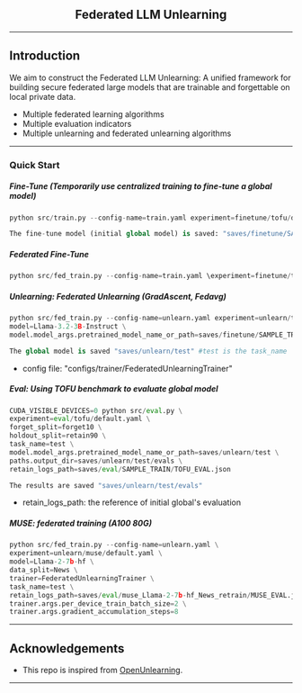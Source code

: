 <div align="center">
<h2><strong>Federated LLM Unlearning</strong></h2>
</div>

---------
## Introduction
We aim to construct the Federated LLM Unlearning: A unified framework for building secure federated large models that are trainable and forgettable on local private data.

- Multiple federated learning algorithms
- Multiple evaluation indicators
- Multiple unlearning and federated unlearning algorithms
---------
### Quick Start
##### Fine-Tune (Temporarily use centralized training to fine-tune a global model)
```python
python src/train.py --config-name=train.yaml experiment=finetune/tofu/default task_name=SAMPLE_TRAIN
```
```python
The fine-tune model (initial global model) is saved: "saves/finetune/SAMPLE_TRAIN"
```

##### Federated Fine-Tune
```python
python src/fed_train.py --config-name=train.yaml \experiment=finetune/tofu/default \task_name=fed_TRAIN_3b \model=Llama-3.2-3B-Instruct
```

##### Unlearning: Federated Unlearning (GradAscent, Fedavg)
```python
python src/fed_train.py --config-name=unlearn.yaml experiment=unlearn/tofu/default \forget_split=forget10 retain_split=retain90 trainer=FederatedUnlearningTrainer task_name=test \
model=Llama-3.2-3B-Instruct \
model.model_args.pretrained_model_name_or_path=saves/finetune/SAMPLE_TRAIN
```
```python
The global model is saved "saves/unlearn/test" #test is the task_name
```
- config file: "configs/trainer/FederatedUnlearningTrainer"

##### Eval: Using TOFU benchmark to evaluate global model
```python
CUDA_VISIBLE_DEVICES=0 python src/eval.py \
experiment=eval/tofu/default.yaml \
forget_split=forget10 \
holdout_split=retain90 \
task_name=test \
model.model_args.pretrained_model_name_or_path=saves/unlearn/test \
paths.output_dir=saves/unlearn/test/evals \
retain_logs_path=saves/eval/SAMPLE_TRAIN/TOFU_EVAL.json
```

```python
The results are saved "saves/unlearn/test/evals" 
```
- retain_logs_path: the reference of initial global's evaluation

##### MUSE: federated training (A100 80G)
```python
python src/fed_train.py --config-name=unlearn.yaml \
experiment=unlearn/muse/default.yaml \
model=Llama-2-7b-hf \
data_split=News \
trainer=FederatedUnlearningTrainer \
task_name=test \
retain_logs_path=saves/eval/muse_Llama-2-7b-hf_News_retrain/MUSE_EVAL.json \
trainer.args.per_device_train_batch_size=2 \
trainer.args.gradient_accumulation_steps=8
```

---------
## Acknowledgements

- This repo is inspired from [OpenUnlearning](https://github.com/locuslab/open-unlearning). 

---------------------------

